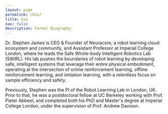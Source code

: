 ```yaml
---
layout: page
permalink: /bio/
title: bio
nav: false
description: Formal Biography.
---
```


Dr. Stephen James is CEO & Founder of Neuracore, a robot learning cloud ecosystem and community, and Assistant Professor at Imperial College London, where he leads the Safe Whole-body Intelligent Robotics Lab (SWIRL). His lab pushes the boundaries of robot learning by developing safe, intelligent systems that leverage their entire physical embodiment, operating at the intersection of online reinforcement learning, offline reinforcement learning, and imitation learning, with a relentless focus on sample efficiency and safety.

Previously, Stephen was the PI of the Robot Learning Lab in London, UK. Prior to that, he was a postdoctoral fellow at UC Berkeley working with Prof. Pieter Abbeel, and completed both his PhD and Master's degree at Imperial College London, under the supervision of Prof. Andrew Davison.